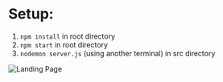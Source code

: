 # Setup:
1. `npm install` in root directory
2. `npm start` in root directory
3. `nodemon server.js` (using another terminal) in src directory

![Landing Page](https://user-images.githubusercontent.com/18160144/63056225-76463900-be9c-11e9-8739-066311174cfc.JPG)
